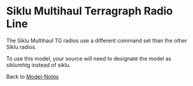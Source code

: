 # Siklu Multihaul Terragraph Radio Line

The Siklu Multihaul TG radios use a different command set than the other Siklu radios.

To use this model, your source will need to designate the model as siklumhtg instead of siklu.

Back to [Model-Notes](README.md)